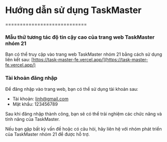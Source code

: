 # Hướng dẫn sử dụng TaskMaster

============================

### Mẫu thử tương tác độ tin cậy cao của trang web TaskMaster nhóm 21

Bạn có thể truy cập vào trang web TaskMaster nhóm 21 bằng cách sử dụng liên kết sau: [https://task-master-fe.vercel.app/](https://task-master-fe.vercel.app/)

### Tài khoản đăng nhập

Để đăng nhập vào trang web, bạn có thể sử dụng tài khoản sau:

- Tài khoản: linh@gmail.com
- Mật khẩu: 123456789

Sau khi đăng nhập thành công, bạn sẽ có thể trải nghiệm các chức năng và tính năng của TaskMaster.

Nếu bạn gặp bất kỳ vấn đề hoặc có câu hỏi, hãy liên hệ với nhóm phát triển của TaskMaster nhóm 21 để được hỗ trợ.

